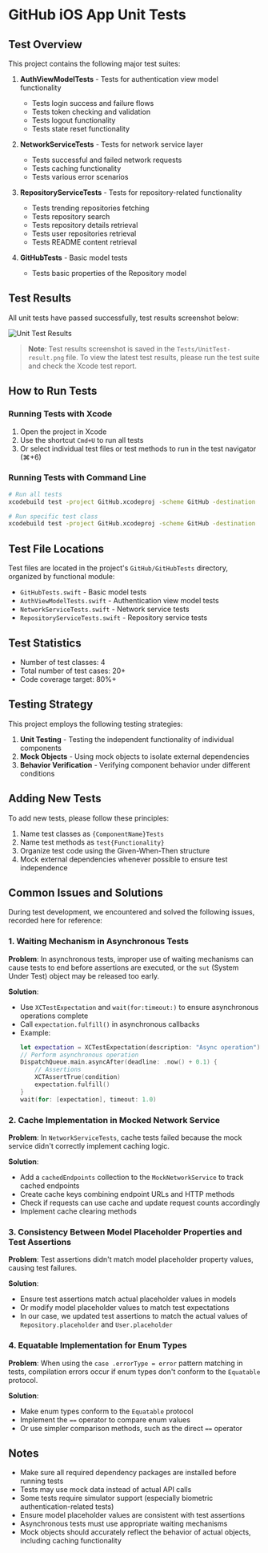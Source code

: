 # GitHub iOS App Unit Tests

## Test Overview

This project contains the following major test suites:

1. **AuthViewModelTests** - Tests for authentication view model functionality
   - Tests login success and failure flows
   - Tests token checking and validation
   - Tests logout functionality
   - Tests state reset functionality

2. **NetworkServiceTests** - Tests for network service layer
   - Tests successful and failed network requests
   - Tests caching functionality
   - Tests various error scenarios

3. **RepositoryServiceTests** - Tests for repository-related functionality
   - Tests trending repositories fetching
   - Tests repository search
   - Tests repository details retrieval
   - Tests user repositories retrieval
   - Tests README content retrieval

4. **GitHubTests** - Basic model tests
   - Tests basic properties of the Repository model

## Test Results

All unit tests have passed successfully, test results screenshot below:

![Unit Test Results](/Users/dishcool/workspace/GitHub/GitHub-iOS/Tests/UnitTest-result.png)

> **Note**: Test results screenshot is saved in the `Tests/UnitTest-result.png` file. To view the latest test results, please run the test suite and check the Xcode test report.

## How to Run Tests

### Running Tests with Xcode

1. Open the project in Xcode
2. Use the shortcut `Cmd+U` to run all tests
3. Or select individual test files or test methods to run in the test navigator (⌘+6)

### Running Tests with Command Line

```bash
# Run all tests
xcodebuild test -project GitHub.xcodeproj -scheme GitHub -destination 'platform=iOS Simulator,name=iPhone 14'

# Run specific test class
xcodebuild test -project GitHub.xcodeproj -scheme GitHub -destination 'platform=iOS Simulator,name=iPhone 14' -only-testing:GitHubTests/AuthViewModelTests
```

## Test File Locations

Test files are located in the project's `GitHub/GitHubTests` directory, organized by functional module:

- `GitHubTests.swift` - Basic model tests
- `AuthViewModelTests.swift` - Authentication view model tests
- `NetworkServiceTests.swift` - Network service tests
- `RepositoryServiceTests.swift` - Repository service tests

## Test Statistics

- Number of test classes: 4
- Total number of test cases: 20+
- Code coverage target: 80%+

## Testing Strategy

This project employs the following testing strategies:

1. **Unit Testing** - Testing the independent functionality of individual components
2. **Mock Objects** - Using mock objects to isolate external dependencies
3. **Behavior Verification** - Verifying component behavior under different conditions

## Adding New Tests

To add new tests, please follow these principles:

1. Name test classes as `{ComponentName}Tests`
2. Name test methods as `test{Functionality}`
3. Organize test code using the Given-When-Then structure
4. Mock external dependencies whenever possible to ensure test independence

## Common Issues and Solutions

During test development, we encountered and solved the following issues, recorded here for reference:

### 1. Waiting Mechanism in Asynchronous Tests

**Problem**: In asynchronous tests, improper use of waiting mechanisms can cause tests to end before assertions are executed, or the `sut` (System Under Test) object may be released too early.

**Solution**:
- Use `XCTestExpectation` and `wait(for:timeout:)` to ensure asynchronous operations complete
- Call `expectation.fulfill()` in asynchronous callbacks
- Example:
  ```swift
  let expectation = XCTestExpectation(description: "Async operation")
  // Perform asynchronous operation
  DispatchQueue.main.asyncAfter(deadline: .now() + 0.1) {
      // Assertions
      XCTAssertTrue(condition)
      expectation.fulfill()
  }
  wait(for: [expectation], timeout: 1.0)
  ```

### 2. Cache Implementation in Mocked Network Service

**Problem**: In `NetworkServiceTests`, cache tests failed because the mock service didn't correctly implement caching logic.

**Solution**:
- Add a `cachedEndpoints` collection to the `MockNetworkService` to track cached endpoints
- Create cache keys combining endpoint URLs and HTTP methods
- Check if requests can use cache and update request counts accordingly
- Implement cache clearing methods

### 3. Consistency Between Model Placeholder Properties and Test Assertions

**Problem**: Test assertions didn't match model placeholder property values, causing test failures.

**Solution**:
- Ensure test assertions match actual placeholder values in models
- Or modify model placeholder values to match test expectations
- In our case, we updated test assertions to match the actual values of `Repository.placeholder` and `User.placeholder`

### 4. Equatable Implementation for Enum Types

**Problem**: When using the `case .errorType = error` pattern matching in tests, compilation errors occur if enum types don't conform to the `Equatable` protocol.

**Solution**:
- Make enum types conform to the `Equatable` protocol
- Implement the `==` operator to compare enum values
- Or use simpler comparison methods, such as the direct `==` operator

## Notes

- Make sure all required dependency packages are installed before running tests
- Tests may use mock data instead of actual API calls
- Some tests require simulator support (especially biometric authentication-related tests)
- Ensure model placeholder values are consistent with test assertions
- Asynchronous tests must use appropriate waiting mechanisms
- Mock objects should accurately reflect the behavior of actual objects, including caching functionality 